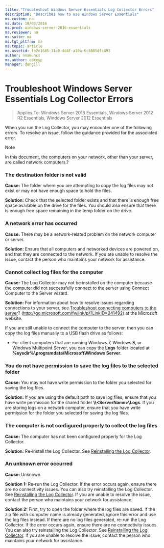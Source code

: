 ```yaml
---
title: "Troubleshoot Windows Server Essentials Log Collector Errors"
description: "Describes how to use Windows Server Essentials"
ms.custom: na
ms.date: 10/03/2016
ms.prod: windows-server-2016-essentials
ms.reviewer: na
ms.suite: na
ms.tgt_pltfrm: na
ms.topic: article
ms.assetid: fa2e1685-31c0-4d4f-a10a-6c8885dfc493
author: nnamuhcs
ms.author: coreyp
manager: dongill
---
```


# Troubleshoot Windows Server Essentials Log Collector Errors

>Applies To: Windows Server 2016 Essentials, Windows Server 2012 R2 Essentials, Windows Server 2012 Essentials

When you run the Log Collector, you may encounter one of the following errors. To resolve an issue, follow the guidance provided for the associated error.  
  
> [!NOTE]
>  In this document, the computers on your network, other than your server, are called network computers.?  
  
###  <a name="BKMK_TheDestinationFolderIsNotValid"></a> The destination folder is not valid  
 **Cause:** The folder where you are attempting to copy the log files may not exist or may not have enough space to hold the files.  
  
 **Solution:** Check that the selected folder exists and that there is enough free space available on the drive for the files. You should also ensure that there is enough free space remaining in the temp folder on the drive.  
  
###  <a name="BKMK_ANetworkErrorHasOccurred"></a> A network error has occurred  
 **Cause:** There may be a network-related problem on the network computer or server.  
  
 **Solution:** Ensure that all computers and networked devices are powered on, and that they are connected to the network. If you are unable to resolve the issue, contact the person who maintains your network for assistance.  
  
###  <a name="BKMK_CannotCollectLogFiles"></a> Cannot collect log files for the computer  
 **Cause:** The Log Collector may not be installed on the computer because the computer did not successfully connect to the server using Connect Computer to the Server wizard.  
  
 **Solution:** For information about how to resolve issues regarding connections to your server, see [Troubleshoot connecting computers to the server](http://go.microsoft.com/fwlink/p/?LinkID=241492)? (http://go.microsoft.com/fwlink/p/?LinkID=241492) at the Microsoft website.  
  
 If you are still unable to connect the computer to the server, then you can copy the log files manually to a USB flash drive as follows:  
  
-   For client computers that are running Windows 7, Windows 8, or Windows Multipoint Server, you can copy the **Logs** folder located at **%sysdir%\programdata\Microsoft\Windows Server**.  
  
###  <a name="BKMK_YouDoNotHavePermission"></a> You do not have permission to save the log files to the selected folder  
 **Cause:** You may not have write permission to the folder you selected for saving the log files.  
  
 **Solution:** If you are using the default path to save log files, ensure that you have write permission for the shared folder **\\\\<ServerName\>\Logs**. If you are storing logs on a network computer, ensure that you have write permission for the folder you selected for saving the log files.  
  
###  <a name="BKMK_TheComputerIsNotConfiguredProperly"></a> The computer is not configured properly to collect the log files  
 **Cause:** The computer has not been configured properly for the Log Collector.  
  
 **Solution:** Re-install the Log Collector. See [Reinstalling the Log Collector](Install-the-Windows-Server-Essentials-Log-Collector.md#BKMK_Reinstall).  
  
###  <a name="BKMK_AnUnknownErrorOccurred"></a> An unknown error occurred  
 **Cause:** Unknown.  
  
 **Solution 1:** Re-run the Log Collector. If the error occurs again, ensure there are no connectivity issues. You can also try reinstalling the Log Collector. See [Reinstalling the Log Collector](Install-the-Windows-Server-Essentials-Log-Collector.md#BKMK_Reinstall). If you are unable to resolve the issue, contact the person who maintains your network for assistance.  
  
 **Solution 2:** First, try to open the folder where the log files are saved. If the zip file with computer name is already generated, ignore this error and use the log files instead. If there are no log files generated, re-run the Log Collector. If the error occurs again, ensure there are no connectivity issues. You can also try reinstalling the Log Collector. See [Reinstalling the Log Collector](Install-the-Windows-Server-Essentials-Log-Collector.md#BKMK_Reinstall). If you are unable to resolve the issue, contact the person who maintains your network for assistance.